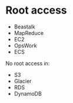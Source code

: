 # Root access

- Beastalk
- MapReduce
- EC2
- OpsWork
- ECS

No root access in:
- S3
- Glacier
- RDS
- DynamoDB